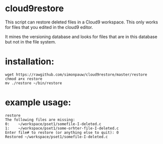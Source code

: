 # cloud9restore
This script can restore deleted files in a Cloud9 workspace. This only works for files that you edited in the cloud9 editor.

It mines the versioning database and looks for files that are in this database but not in the file system.

# installation:
	wget https://rawgithub.com/simonpauw/cloud9restore/master/restore
	chmod a+x restore
	mv ./restore ~/bin/restore

# example usage:
	restore
	The following files are missing:
	0:    ~/workspace/pset1/somefile-I-deleted.c
	1:    ~/workspace/pset1/some-orhter-file-I-deleted.c
	Enter file# to restore (or anything else to quit): 0
	Restored ~/workspace/pset1/somefile-I-deleted.c